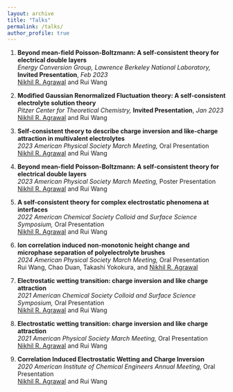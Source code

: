 ```yaml
---
layout: archive
title: "Talks"
permalink: /talks/
author_profile: true
---
```


1. **Beyond mean-field Poisson-Boltzmann: A self-consistent theory for electrical double layers**  
   *Energy Conversion Group, Lawrence Berkeley National Laboratory,* **Invited Presentation**, *Feb 2023* <br>
   <u>Nikhil R. Agrawal</u> and Rui Wang

3. **Modified Gaussian Renormalized Fluctuation theory: A self-consistent electrolyte solution theory**  
   *Pitzer Center for Theoretical Chemistry,* **Invited Presentation**, *Jan 2023*<br>
   <u>Nikhil R. Agrawal</u> and Rui Wang

5. **Self-consistent theory to describe charge inversion and like-charge attraction in multivalent electrolytes**  
   *2023 American Physical Society March Meeting,* Oral Presentation<br>
   <u>Nikhil R. Agrawal</u> and Rui Wang

7. **Beyond mean-field Poisson-Boltzmann: A self-consistent theory for electrical double layers**  
   *2023 American Physical Society March Meeting,* Poster Presentation<br>
   <u>Nikhil R. Agrawal</u> and Rui Wang

9. **A self-consistent theory for complex electrostatic phenomena at interfaces**  
   *2022 American Chemical Society Colloid and Surface Science Symposium,* Oral Presentation<br>
   <u>Nikhil R. Agrawal</u> and Rui Wang

11. **Ion correlation induced non-monotonic height change and microphase separation of polyelectrolyte brushes**  
   *2024 American Physical Society March Meeting,* Oral Presentation<br>
    Rui Wang, Chao Duan, Takashi Yokokura, and <u>Nikhil R. Agrawal</u>

13. **Electrostatic wetting transition: charge inversion and like charge attraction**  
   *2021 American Chemical Society Colloid and Surface Science Symposium,* Oral Presentation<br>
    <u>Nikhil R. Agrawal</u> and Rui Wang

14. **Electrostatic wetting transition: charge inversion and like charge attraction**  
   *2021 American Physical Society March Meeting,* Oral Presentation<br>
    <u>Nikhil R. Agrawal</u> and Rui Wang

16. **Correlation Induced Electrostatic Wetting and Charge Inversion**  
   *2020 American Institute of Chemical Engineers Annual Meeting,* Oral Presentation<br>
    <u>Nikhil R. Agrawal</u> and Rui Wang
